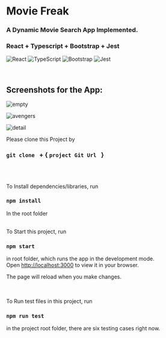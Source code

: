 # Movie Freak
###  A Dynamic Movie Search App Implemented.

### React + Typescript + Bootstrap + Jest

![React](https://img.shields.io/badge/React-20232A?style=for-the-badge&logo=react&logoColor=61DAFB) 
![TypeScript](https://img.shields.io/badge/TypeScript-3178C6?style=for-the-badge&logo=typescript&logoColor=white)
![Bootstrap](https://img.shields.io/badge/Bootstrap-7952B3?style=for-the-badge&logo=bootstrap&logoColor=white)
![Jest](https://img.shields.io/badge/Jest-C21325?style=for-the-badge&logo=jest&logoColor=white)


<br>


## Screenshots for the App:

![empty](https://github.com/97-Jeffrey/Movie-Search/blob/master/Doc/Screenshot%202025-01-02%20at%208.27.30%E2%80%AFPM.png?raw=true)

![avengers](https://github.com/97-Jeffrey/Movie-Search/blob/master/Doc/Screenshot%202025-01-02%20at%208.27.07%E2%80%AFPM.png?raw=true)


![detail](https://github.com/97-Jeffrey/Movie-Search/blob/master/Doc/Screenshot%202025-02-09%20at%2010.58.47%E2%80%AFPM.png?raw=true)

Please clone this Project by

### `git clone ` + { `project Git Url ` }

<br>
<br>

To Install dependencies/libraries, run

### `npm install`

In the root folder
<br>
<br>

To Start this project, run

### `npm start`

in root folder, which runs the app in the development mode.\
Open [http://localhost:3000](http://localhost:3000) to view it in your browser.

The page will reload when you make changes.

<br>
<br>
To Run test files in this project,  run

### `npm run test`

in the project root folder, there are six testing cases right now.

